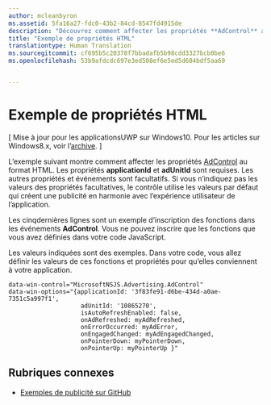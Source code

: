 ```yaml
---
author: mcleanbyron
ms.assetid: 5fa16a27-fdc0-43b2-84cd-8547fd4915de
description: "Découvrez comment affecter les propriétés **AdControl** au format HTML."
title: "Exemple de propriétés HTML"
translationtype: Human Translation
ms.sourcegitcommit: cf695b5c20378f7bbadafb5b98cdd3327bcb0be6
ms.openlocfilehash: 53b9afdcdc697e3ed508ef6e5ed5d684bdf5aa69


---
```


# Exemple de propriétés HTML


\[ Mise à jour pour les applicationsUWP sur Windows10. Pour les articles sur Windows8.x, voir l’[archive](http://go.microsoft.com/fwlink/p/?linkid=619132). \]

L’exemple suivant montre comment affecter les propriétés [AdControl](https://msdn.microsoft.com/library/windows/apps/microsoft.advertising.winrt.ui.adcontrol.aspx) au format HTML. Les propriétés **applicationId** et **adUnitId** sont requises. Les autres propriétés et événements sont facultatifs. Si vous n’indiquez pas les valeurs des propriétés facultatives, le contrôle utilise les valeurs par défaut qui créent une publicité en harmonie avec l’expérience utilisateur de l’application.

Les cinqdernières lignes sont un exemple d’inscription des fonctions dans les événements **AdControl**. Vous ne pouvez inscrire que les fonctions que vous avez définies dans votre code JavaScript.

Les valeurs indiquées sont des exemples. Dans votre code, vous allez définir les valeurs de ces fonctions et propriétés pour qu’elles conviennent à votre application.

``` syntax
data-win-control="MicrosoftNSJS.Advertising.AdControl"
data-win-options="{applicationId: '3f83fe91-d6be-434d-a0ae-7351c5a997f1',
                    adUnitId: '10865270',
                    isAutoRefreshEnabled: false,
                    onAdRefreshed: myAdRefreshed,
                    onErrorOccurred: myAdError,
                    onEngagedChanged: myAdEngagedChanged,
                    onPointerDown: myPointerDown,
                    onPointerUp: myPointerUp }"
```

## Rubriques connexes

* [Exemples de publicité sur GitHub](http://aka.ms/githubads)

 



<!--HONumber=Jun16_HO4-->


